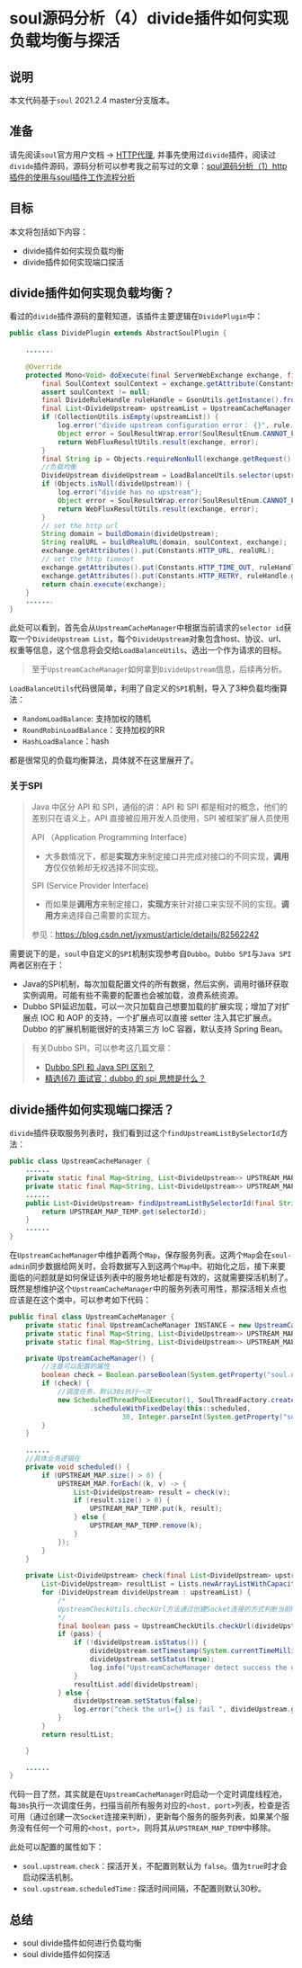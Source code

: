 

# soul源码分析（4）divide插件如何实现负载均衡与探活

## 说明 

本文代码基于`soul` 2021.2.4 master分支版本。

## 准备

请先阅读`soul`官方用户文档 -> [HTTP代理](https://dromara.org/zh/projects/soul/http-proxy/), 并事先使用过`divide`插件，阅读过`divide`插件源码，源码分析可以参考我之前写过的文章：[soul源码分析（1）http插件的使用与soul插件工作流程分析](https://blog.csdn.net/evasnowind/article/details/112999215)

## 目标

本文将包括如下内容：

- divide插件如何实现负载均衡
- divide插件如何实现端口探活

## divide插件如何实现负载均衡？

看过的`divide`插件源码的童鞋知道，该插件主要逻辑在`DividePlugin`中：

```java
public class DividePlugin extends AbstractSoulPlugin {
    
    .......
            
	@Override
    protected Mono<Void> doExecute(final ServerWebExchange exchange, final SoulPluginChain chain, final SelectorData selector, final RuleData rule) {
        final SoulContext soulContext = exchange.getAttribute(Constants.CONTEXT);
        assert soulContext != null;
        final DivideRuleHandle ruleHandle = GsonUtils.getInstance().fromJson(rule.getHandle(), DivideRuleHandle.class);
        final List<DivideUpstream> upstreamList = UpstreamCacheManager.getInstance().findUpstreamListBySelectorId(selector.getId());
        if (CollectionUtils.isEmpty(upstreamList)) {
            log.error("divide upstream configuration error： {}", rule.toString());
            Object error = SoulResultWrap.error(SoulResultEnum.CANNOT_FIND_URL.getCode(), SoulResultEnum.CANNOT_FIND_URL.getMsg(), null);
            return WebFluxResultUtils.result(exchange, error);
        }
        final String ip = Objects.requireNonNull(exchange.getRequest().getRemoteAddress()).getAddress().getHostAddress();
        //负载均衡
        DivideUpstream divideUpstream = LoadBalanceUtils.selector(upstreamList, ruleHandle.getLoadBalance(), ip);
        if (Objects.isNull(divideUpstream)) {
            log.error("divide has no upstream");
            Object error = SoulResultWrap.error(SoulResultEnum.CANNOT_FIND_URL.getCode(), SoulResultEnum.CANNOT_FIND_URL.getMsg(), null);
            return WebFluxResultUtils.result(exchange, error);
        }
        // set the http url
        String domain = buildDomain(divideUpstream);
        String realURL = buildRealURL(domain, soulContext, exchange);
        exchange.getAttributes().put(Constants.HTTP_URL, realURL);
        // set the http timeout
        exchange.getAttributes().put(Constants.HTTP_TIME_OUT, ruleHandle.getTimeout());
        exchange.getAttributes().put(Constants.HTTP_RETRY, ruleHandle.getRetry());
        return chain.execute(exchange);
    }
    .......
}
```

此处可以看到，首先会从`UpstreamCacheManager`中根据当前请求的`selector id`获取一个`DivideUpstream List`，每个`DivideUpstream`对象包含host、协议、url、权重等信息，这个信息将会交给`LoadBalanceUtils`、选出一个作为请求的目标。

> 至于`UpstreamCacheManager`如何拿到`DivideUpstream`信息，后续再分析。

`LoadBalanceUtils`代码很简单，利用了自定义的`SPI`机制，导入了3种负载均衡算法：

- `RandomLoadBalance`: 支持加权的随机
- `RoundRobinLoadBalance`：支持加权的RR
- `HashLoadBalance`：hash

都是很常见的负载均衡算法，具体就不在这里展开了。

### 关于SPI

> Java 中区分 API 和 SPI，通俗的讲：API 和 SPI 都是相对的概念，他们的差别只在语义上，API 直接被应用开发人员使用，SPI 被框架扩展人员使用
>
> API （Application Programming Interface）
>
> - 大多数情况下，都是**实现方**来制定接口并完成对接口的不同实现，**调用方**仅仅依赖却无权选择不同实现。
>
> SPI (Service Provider Interface)
>
> - 而如果是**调用方**来制定接口，**实现方**来针对接口来实现不同的实现。**调用方**来选择自己需要的实现方。
>
> 参见：https://blog.csdn.net/jyxmust/article/details/82562242

需要说下的是，`soul`中自定义的`SPI`机制实现参考自`Dubbo`。`Dubbo SPI`与`Java SPI`两者区别在于：

-  Java的SPI机制，每次加载配置文件的所有数据，然后实例，调用时循环获取实例调用。可能有些不需要的配置也会被加载，浪费系统资源。
- Dubbo SPI延迟加载，可以一次只加载自己想要加载的扩展实现；增加了对扩展点 IOC 和 AOP 的支持，一个扩展点可以直接 setter 注入其它扩展点。Dubbo 的扩展机制能很好的支持第三方 IoC 容器，默认支持 Spring Bean。

> 有关Dubbo SPI，可以参考这几篇文章：
>
> - [Dubbo SPI 和 Java SPI 区别？](https://www.cnblogs.com/programb/p/13020663.html)
> - [精选(67) 面试官：dubbo 的 spi 思想是什么？](https://blog.csdn.net/cowbin2012/article/details/90216690)

## divide插件如何实现端口探活？

`divide`插件获取服务列表时，我们看到过这个`findUpstreamListBySelectorId`方法：

```java
public class UpstreamCacheManager {
    ......
    private static final Map<String, List<DivideUpstream>> UPSTREAM_MAP = Maps.newConcurrentMap();
    private static final Map<String, List<DivideUpstream>> UPSTREAM_MAP_TEMP = Maps.newConcurrentMap();
    ......
    public List<DivideUpstream> findUpstreamListBySelectorId(final String selectorId) {
        return UPSTREAM_MAP_TEMP.get(selectorId);
    }
    ......
}
```

在`UpstreamCacheManager`中维护着两个`Map`，保存服务列表。这两个`Map`会在`soul-admin`同步数据给网关时，会将数据写入到这两个`Map`中。初始化之后，接下来要面临的问题就是如何保证该列表中的服务地址都是有效的，这就需要探活机制了。既然是想维护这个`UpstreamCacheManager`中的服务列表可用性，那探活相关点也应该是在这个类中，可以参考如下代码：

```java
public final class UpstreamCacheManager {
    private static final UpstreamCacheManager INSTANCE = new UpstreamCacheManager();
    private static final Map<String, List<DivideUpstream>> UPSTREAM_MAP = Maps.newConcurrentMap();
    private static final Map<String, List<DivideUpstream>> UPSTREAM_MAP_TEMP = Maps.newConcurrentMap();

    private UpstreamCacheManager() {
        //注意可以配置的属性
        boolean check = Boolean.parseBoolean(System.getProperty("soul.upstream.check", "false"));
        if (check) {
            //调度任务，默认30s执行一次
            new ScheduledThreadPoolExecutor(1, SoulThreadFactory.create("scheduled-upstream-task", false))
                    .scheduleWithFixedDelay(this::scheduled,
                            30, Integer.parseInt(System.getProperty("soul.upstream.scheduledTime", "30")), TimeUnit.SECONDS);
        }
    }
    
    ......
    //具体业务逻辑在
    private void scheduled() {
        if (UPSTREAM_MAP.size() > 0) {
            UPSTREAM_MAP.forEach((k, v) -> {
                List<DivideUpstream> result = check(v);
                if (result.size() > 0) {
                    UPSTREAM_MAP_TEMP.put(k, result);
                } else {
                    UPSTREAM_MAP_TEMP.remove(k);
                }
            });
        }
    }
    
    private List<DivideUpstream> check(final List<DivideUpstream> upstreamList) {
        List<DivideUpstream> resultList = Lists.newArrayListWithCapacity(upstreamList.size());
        for (DivideUpstream divideUpstream : upstreamList) {
            /*
            UpstreamCheckUtils.checkUrl方法通过创建Socket连接的方式判断当前host、port对应的服务是否可用
            */
            final boolean pass = UpstreamCheckUtils.checkUrl(divideUpstream.getUpstreamUrl());
            if (pass) {
                if (!divideUpstream.isStatus()) {
                    divideUpstream.setTimestamp(System.currentTimeMillis());
                    divideUpstream.setStatus(true);
                    log.info("UpstreamCacheManager detect success the url: {}, host: {} ", divideUpstream.getUpstreamUrl(), divideUpstream.getUpstreamHost());
                }
                resultList.add(divideUpstream);
            } else {
                divideUpstream.setStatus(false);
                log.error("check the url={} is fail ", divideUpstream.getUpstreamUrl());
            }
        }
        return resultList;

    }
 
    ......
}
```

代码一目了然，其实就是在`UpstreamCacheManager`时启动一个定时调度线程池，每`30s`执行一次调度任务，扫描当前所有服务对应的`<host, port>`列表，检查是否可用（通过创建一次`Socket`连接来判断），更新每个服务的服务列表，如果某个服务没有任何一个可用的`<host, port>`，则将其从`UPSTREAM_MAP_TEMP`中移除。

此处可以配置的属性如下：

- `soul.upstream.check`：探活开关，不配置则默认为 `false`。值为`true`时才会启动探活机制。
- `soul.upstream.scheduledTime` : 探活时间间隔，不配置则默认30秒。

## 总结

- soul divide插件如何进行负载均衡
- soul divide插件如何探活
